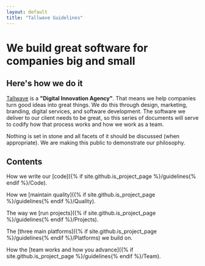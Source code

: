 ```yaml
---
layout: default
title: "Tallwave Guidelines"
---
```


# We build great software for companies big and small

## Here's how we do it

[Tallwave](https://tallwave.com) is a **"Digital Innovation Agency"**. That means we help companies turn good ideas into great things. We do this through design, marketing, branding, digital services, and software development. The software we deliver to our client needs to be great, so this series of documents will serve to codify how that process works and how we work as a team.

Nothing is set in stone and all facets of it should be discussed (when appropriate). We are making this public to demonstrate our philosophy.

## Contents

How we write our [code]({% if site.github.is_project_page %}/guidelines{% endif %}/Code).

How we [maintain quality]({% if site.github.is_project_page %}/guidelines{% endif %}/Quality).

The way we [run projects]({% if site.github.is_project_page %}/guidelines{% endif %}/Projects).

The [three main platforms]({% if site.github.is_project_page %}/guidelines{% endif %}/Platforms) we build on.

How the [team works and how you advance]({% if site.github.is_project_page %}/guidelines{% endif %}/Team).
